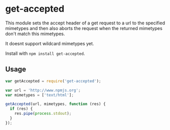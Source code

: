 # get-accepted

This module sets the accept header of a get request to a url to
the specified mimetypes and then also aborts the request when the
returned mimetypes don't match this mimetypes.

It doesnt support wildcard mimetypes yet.

Install with `npm install get-accepted`.

## Usage

```javascript
var getAccepted = require('get-accepted');

var url = 'http://www.npmjs.org';
var mimetypes = ['text/html'];

getAccepted(url, mimetypes, function (res) {
  if (res) {
    res.pipe(process.stdout);
  }
});

```
